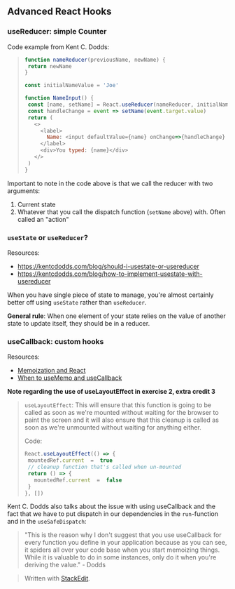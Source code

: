 ## Advanced React Hooks

### useReducer: simple Counter

Code example from Kent C. Dodds:
>```javascript
>function nameReducer(previousName, newName) {
>  return newName
>}
>
>const initialNameValue = 'Joe'
>
>function NameInput() {
>  const [name, setName] = React.useReducer(nameReducer, initialNameValue)
>  const handleChange = event => setName(event.target.value)
>  return (
>    <>
>      <label>
>        Name: <input defaultValue={name} onChange=>{handleChange} />
>      </label>
>      <div>You typed: {name}</div>
>    </>
>  )
>}
>```

Important to note in the code above is that we call the reducer with two arguments:
1. Current state
2. Whatever that you call the dispatch function (`setName` above) with. Often called an "action"

###  `useState` or `useReducer`?
Resources:
* https://kentcdodds.com/blog/should-i-usestate-or-usereducer
* https://kentcdodds.com/blog/how-to-implement-usestate-with-usereducer

When you have single piece of state to manage, you're almost certainly better off using `useState` rather than `useReducer`.

**General rule**: When one element of your state relies on the value of another  state to update itself, they should be in a reducer.

### useCallback: custom hooks

Resources:
* [Memoization and React](https://epicreact.dev/memoization-and-react/)
* [When to useMemo and useCallback](https://kentcdodds.com/blog/usememo-and-usecallback)

**Note regarding the use of useLayoutEffect in exercise 2, extra credit 3**
> `useLayoutEffect`: This will ensure that this function is going to be called as soon as we're mounted without waiting for the browser to paint the screen and it will also ensure that this cleanup is called as soon as we're unmounted without waiting for anything either.
> 
> Code:
> ```js
> React.useLayoutEffect(() => {
>  mountedRef.current  =  true
>  // cleanup function that's called when un-mounted
>  return () => {
>    mountedRef.current  =  false
>  }
>}, [])
> ```

Kent C. Dodds also talks about the issue with using useCallback and the fact that we have to put dispatch in our dependencies in the `run`-function and in the `useSafeDispatch`:

> "This is the reason why I don't suggest that you use useCallback for every function you define in your application because as you can see, it spiders all over your code base when you start memoizing things. While it is valuable to do in some instances, only do it when you're deriving the value." - Dodds

> Written with [StackEdit](https://stackedit.io/).
<!--stackedit_data:
eyJoaXN0b3J5IjpbNjUwNDUyNzUxLDIyMjc4NDg1MywxNDc1OD
UyNjEsLTM1NDA4NDI1MiwxODE2MDQ1MDUyLDU2MjMwMTcxNSwt
ODU4MDI3ODU5XX0=
-->